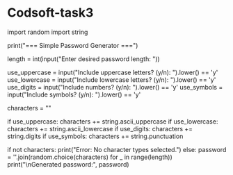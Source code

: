 # Codsoft-task3
import random
import string

print("=== Simple Password Generator ===")

length = int(input("Enter desired password length: "))

use_uppercase = input("Include uppercase letters? (y/n): ").lower() == 'y'
use_lowercase = input("Include lowercase letters? (y/n): ").lower() == 'y'
use_digits = input("Include numbers? (y/n): ").lower() == 'y'
use_symbols = input("Include symbols? (y/n): ").lower() == 'y'

characters = ""

if use_uppercase:
    characters += string.ascii_uppercase
if use_lowercase:
    characters += string.ascii_lowercase
if use_digits:
    characters += string.digits
if use_symbols:
    characters += string.punctuation

if not characters:
    print("Error: No character types selected.")
else:
    password = ''.join(random.choice(characters) for _ in range(length))
    print("\nGenerated password:", password)
